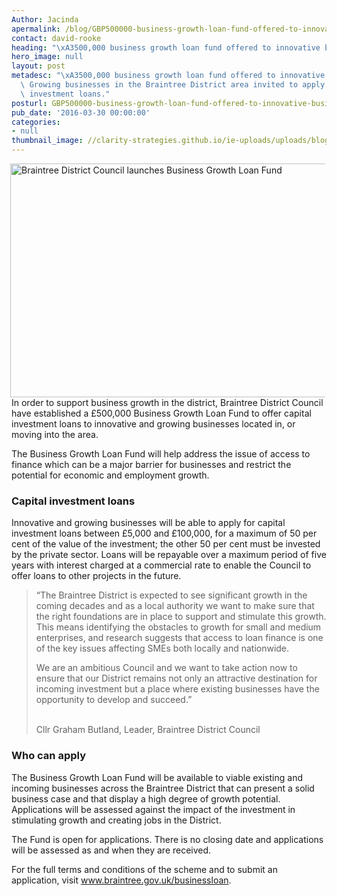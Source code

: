 ```yaml
---
Author: Jacinda
apermalink: /blog/GBP500000-business-growth-loan-fund-offered-to-innovative-businesses
contact: david-rooke
heading: "\xA3500,000 business growth loan fund offered to innovative businesses"
hero_image: null
layout: post
metadesc: "\xA3500,000 business growth loan fund offered to innovative businesses.\
  \ Growing businesses in the Braintree District area invited to apply for capital\
  \ investment loans."
posturl: GBP500000-business-growth-loan-fund-offered-to-innovative-businesses
pub_date: '2016-03-30 00:00:00'
categories:
- null
thumbnail_image: //clarity-strategies.github.io/ie-uploads/uploads/blog/Office_mini.jpg
---
```


<p><img alt='Braintree District Council launches Business Growth Loan Fund' src='//clarity-strategies.github.io/ie-uploads/uploads/blog/Office_550.jpg' style='float:right; height:374px; margin-left:2px; margin-right:2px; width:550px'/>In order to support business growth in the district, Braintree District Council have established a £500,000 Business Growth Loan Fund to offer capital investment loans to innovative and growing businesses located in, or moving into the area. </p><p>The Business Growth Loan Fund will help address the issue of access to finance which can be a major barrier for businesses and restrict the potential for economic and employment growth.  </p><h3>Capital investment loans</h3><p>Innovative and growing businesses will be able to apply for capital investment loans between £5,000 and £100,000, for a maximum of 50 per cent of the value of the investment; the other 50 per cent must be invested by the private sector. Loans will be repayable over a maximum period of five years with interest charged at a commercial rate to enable the Council to offer loans to other projects in the future.</p><blockquote><p>“The Braintree District is expected to see significant growth in the coming decades and as a local authority we want to make sure that the right foundations are in place to support and stimulate this growth. This means identifying the obstacles to growth for small and medium enterprises, and research suggests that access to loan finance is one of the key issues affecting SMEs both locally and nationwide.</p><p>We are an ambitious Council and we want to take action now to ensure that our District remains not only an attractive destination for incoming investment but a place where existing businesses have the opportunity to develop and succeed.”</p><p><br/>Cllr Graham Butland, Leader, Braintree District Council</p></blockquote><h3>Who can apply</h3><p>The Business Growth Loan Fund will be available to viable existing and incoming businesses across the Braintree District that can present a solid business case and that display a high degree of growth potential. Applications will be assessed against the impact of the investment in stimulating growth and creating jobs in the District.</p><p>The Fund is open for applications. There is no closing date and applications will be assessed as and when they are received.</p><p>For the full terms and conditions of the scheme and to submit an application, visit <a href='http://www.braintree.gov.uk/businessloan' target='_blank'>www.braintree.gov.uk/businessloan</a>.</p>